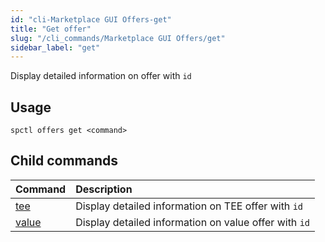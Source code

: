 ```yaml
---
id: "cli-Marketplace GUI Offers-get"
title: "Get offer"
slug: "/cli_commands/Marketplace GUI Offers/get"
sidebar_label: "get"
---
```


Display detailed information on offer with `id`

## Usage

```
spctl offers get <command>
```

## Child commands

|**Command**|**Description**|
| :- | :- |
|[tee](/developers/cli_commands/offers/get/tee)|Display detailed information on TEE offer with `id`|
|[value](/developers/cli_commands/offers/get/value)|Display detailed information on value offer with `id`|